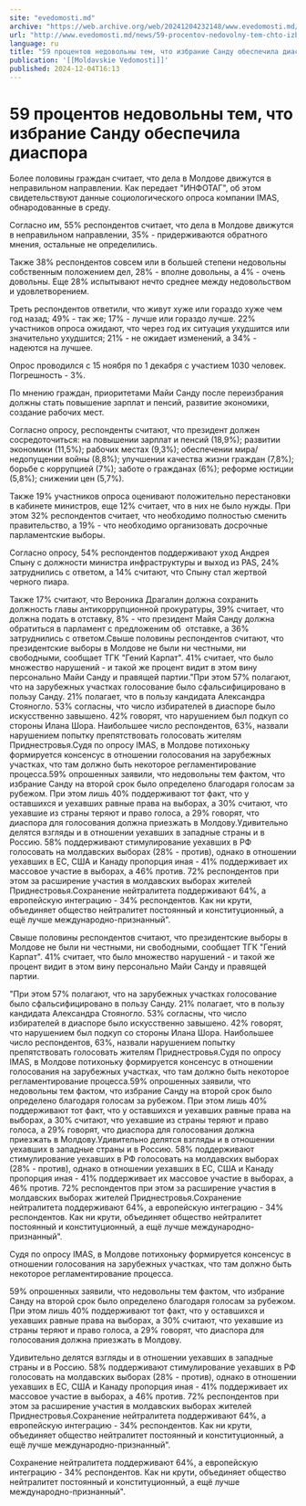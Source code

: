 ```yaml
---
site: "evedomosti.md"
archive: "https://web.archive.org/web/20241204232148/www.evedomosti.md/news/59-procentov-nedovolny-tem-chto-izbranie-sandu-obespechila-d"
url: "http://www.evedomosti.md/news/59-procentov-nedovolny-tem-chto-izbranie-sandu-obespechila-d"
language: ru
title: "59 процентов недовольны тем, что избрание Санду обеспечила диаспора"
publication: '[[Moldavskie Vedomosti]]'
published: 2024-12-04T16:13
---
```


# 59 процентов недовольны тем, что избрание Санду обеспечила диаспора

Более половины граждан считает, что дела в Молдове движутся в неправильном направлении. Как передает "ИНФОТАГ", об этом свидетельствуют данные социологического опроса компании IMAS, обнародованные в среду.

Согласно им, 55% респондентов считает, что дела в Молдове движутся в неправильном направлении, 35% - придерживаются обратного мнения, остальные не определились.

Также 38% респондентов совсем или в большей степени недовольны собственным положением дел, 28% - вполне довольны, а 4% - очень довольны. Еще 28% испытывают нечто среднее между недовольством и удовлетворением.

Треть респондентов ответили, что живут хуже или гораздо хуже чем год назад; 49% - так же; 17% - лучше или гораздо лучше. 22% участников опроса ожидают, что через год их ситуация ухудшится или значительно ухудшится; 21% - не ожидает изменений, а 34% - надеются на лучшее.

Опрос проводился с 15 ноября по 1 декабря с участием 1030 человек. Погрешность - 3%.

По мнению граждан, приоритетами Майи Санду после переизбрания должны стать повышение зарплат и пенсий, развитие экономики, создание рабочих мест.

Согласно опросу, респонденты считают, что президент должен сосредоточиться: на повышении зарплат и пенсий (18,9%); развитии экономики (11,5%); рабочих местах (9,3%); обеспечении мира/ недопущении войны (8,8%); улучшении качества жизни граждан (7,8%); борьбе с коррупцией (7%); заботе о гражданах (6%); реформе юстиции (5,8%); снижении цен (5,7%).

Также 19% участников опроса оценивают положительно перестановки в кабинете министров, еще 12% считает, что в них не было нужды. При этом 32% респондентов считает, что необходимо полностью сменить правительство, а 19% - что необходимо организовать досрочные парламентские выборы.

Согласно опросу, 54% респондентов поддерживают уход Андрея Спыну с должности министра инфраструктуры и выход из PAS, 24% затруднились с ответом, а 14% считают, что Спыну стал жертвой черного пиара.

Также 17% считают, что Вероника Драгалин должна сохранить должность главы антикоррупционной прокуратуры, 39% считает, что должна подать в отставку, 8% - что президент Майя Санду должна обратиться в парламент с предложеним об  отставке, а 36% затруднились с ответом.Свыше половины респондентов считают, что президентские выборы в Молдове не были ни честными, ни свободными, сообщает ТГК "Гений Карпат". 41% считает, что было множество нарушений - и такой же процент видит в этом вину персонально Майи Санду и правящей партии."При этом 57% полагают, что на зарубежных участках голосование было сфальсифицировано в пользу Санду. 21% полагает, что в пользу кандидата Александра Стояногло. 53% согласны, что число избирателей в диаспоре было искусственно завышено. 42% говорят, что нарушением был подкуп со стороны Илана Шора. Наибольшее число респондентов, 63%, назвали нарушением попытку препятствовать голосовать жителям Приднестровья.Судя по опросу IMAS, в Молдове потихоньку формируется консенсус в отношении голосования на зарубежных участках, что там должно быть некоторое регламентирование процесса.59% опрошенных заявили, что недовольны тем фактом, что избрание Санду на второй срок было определено благодаря голосам за рубежом. При этом лишь 40% поддерживают тот факт, что у оставшихся и уехавших равные права на выборах, а 30% считают, что уехавшие из страны теряют и право голоса, а 29% говорят, что диаспора для голосования должна приезжать в Молдову.Удивительно делятся взгляды и в отношении уехавших в западные страны и в Россию. 58% поддерживают стимулирование уехавших в РФ голосовать на молдавских выборах (28% - против), однако в отношении уехавших в ЕС, США и Канаду пропорция иная - 41% поддерживает их массовое участие в выборах, а 46% против. 72% респондентов при этом за расширение участия в молдавских выборах жителей Приднестровья.Сохранение нейтралитета поддерживают 64%, а европейскую интеграцию - 34% респондентов. Как ни крути, объединяет общество нейтралитет постоянный и конституционный, а ещё лучше международно-признанный".

Свыше половины респондентов считают, что президентские выборы в Молдове не были ни честными, ни свободными, сообщает ТГК "Гений Карпат". 41% считает, что было множество нарушений - и такой же процент видит в этом вину персонально Майи Санду и правящей партии.

"При этом 57% полагают, что на зарубежных участках голосование было сфальсифицировано в пользу Санду. 21% полагает, что в пользу кандидата Александра Стояногло. 53% согласны, что число избирателей в диаспоре было искусственно завышено. 42% говорят, что нарушением был подкуп со стороны Илана Шора. Наибольшее число респондентов, 63%, назвали нарушением попытку препятствовать голосовать жителям Приднестровья.Судя по опросу IMAS, в Молдове потихоньку формируется консенсус в отношении голосования на зарубежных участках, что там должно быть некоторое регламентирование процесса.59% опрошенных заявили, что недовольны тем фактом, что избрание Санду на второй срок было определено благодаря голосам за рубежом. При этом лишь 40% поддерживают тот факт, что у оставшихся и уехавших равные права на выборах, а 30% считают, что уехавшие из страны теряют и право голоса, а 29% говорят, что диаспора для голосования должна приезжать в Молдову.Удивительно делятся взгляды и в отношении уехавших в западные страны и в Россию. 58% поддерживают стимулирование уехавших в РФ голосовать на молдавских выборах (28% - против), однако в отношении уехавших в ЕС, США и Канаду пропорция иная - 41% поддерживает их массовое участие в выборах, а 46% против. 72% респондентов при этом за расширение участия в молдавских выборах жителей Приднестровья.Сохранение нейтралитета поддерживают 64%, а европейскую интеграцию - 34% респондентов. Как ни крути, объединяет общество нейтралитет постоянный и конституционный, а ещё лучше международно-признанный".

Судя по опросу IMAS, в Молдове потихоньку формируется консенсус в отношении голосования на зарубежных участках, что там должно быть некоторое регламентирование процесса.

59% опрошенных заявили, что недовольны тем фактом, что избрание Санду на второй срок было определено благодаря голосам за рубежом. При этом лишь 40% поддерживают тот факт, что у оставшихся и уехавших равные права на выборах, а 30% считают, что уехавшие из страны теряют и право голоса, а 29% говорят, что диаспора для голосования должна приезжать в Молдову.

Удивительно делятся взгляды и в отношении уехавших в западные страны и в Россию. 58% поддерживают стимулирование уехавших в РФ голосовать на молдавских выборах (28% - против), однако в отношении уехавших в ЕС, США и Канаду пропорция иная - 41% поддерживает их массовое участие в выборах, а 46% против. 72% респондентов при этом за расширение участия в молдавских выборах жителей Приднестровья.Сохранение нейтралитета поддерживают 64%, а европейскую интеграцию - 34% респондентов. Как ни крути, объединяет общество нейтралитет постоянный и конституционный, а ещё лучше международно-признанный".

Сохранение нейтралитета поддерживают 64%, а европейскую интеграцию - 34% респондентов. Как ни крути, объединяет общество нейтралитет постоянный и конституционный, а ещё лучше международно-признанный".